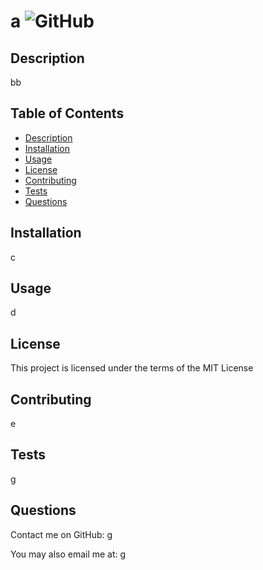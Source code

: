 # a ![GitHub](https://img.shields.io/github/license/g/e?style=for-the-badge)
  
## Description
bb        
  
## Table of Contents
* [Description](#description)
* [Installation](#installation)
* [Usage](#usage)
* [License](#license)
* [Contributing](#contributing)
* [Tests](#tests)
* [Questions](#questions)       
  
## Installation
c
  
## Usage
d
  
## License
This project is licensed under the terms of the MIT License
  
## Contributing
e        
  
## Tests
g
  
## Questions
Contact me on GitHub:
[g](https://github.com/g)
  
You may also email me at:
g
